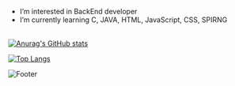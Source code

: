 - I’m interested in BackEnd developer
- I’m currently learning C, JAVA, HTML, JavaScript, CSS, SPIRNG<br><br>  

[![Anurag's GitHub stats](https://github-readme-stats.vercel.app/api?username=ywj9811)](https://github.com/ywj9811/github-readme-stats)  

[![Top Langs](https://github-readme-stats.vercel.app/api/top-langs/?username=ywj9811)](https://github.com/ywj9811/github-readme-stats)  

![Footer](https://capsule-render.vercel.app/api?type=waving&color=auto&height=200&section=footer)
